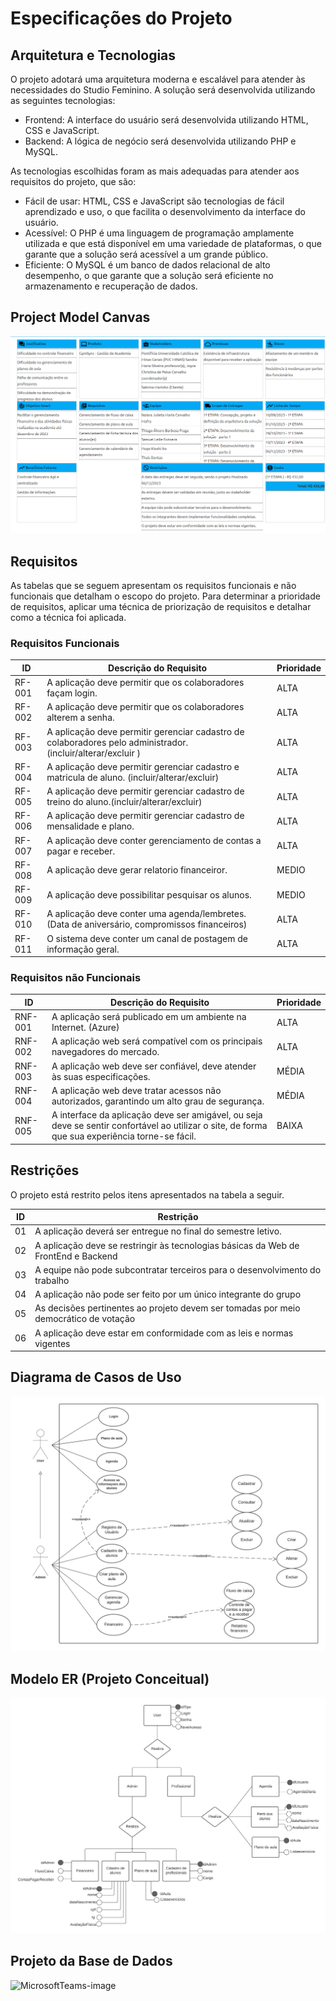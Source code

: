 # Especificações do Projeto

## Arquitetura e Tecnologias

O projeto adotará uma arquitetura moderna e escalável para atender às necessidades do Studio Feminino. A solução será desenvolvida utilizando as seguintes tecnologias:

- Frontend: A interface do usuário será desenvolvida utilizando HTML, CSS e JavaScript.
- Backend: A lógica de negócio será desenvolvida utilizando PHP e MySQL.

As tecnologias escolhidas foram as mais adequadas para atender aos requisitos do projeto, que são:
- Fácil de usar: HTML, CSS e JavaScript são tecnologias de fácil aprendizado e uso, o que facilita o desenvolvimento da interface do usuário.
- Acessível: O PHP é uma linguagem de programação amplamente utilizada e que está disponível em uma variedade de plataformas, o que garante que a solução será acessível a um grande público.
- Eficiente: O MySQL é um banco de dados relacional de alto desempenho, o que garante que a solução será eficiente no armazenamento e recuperação de dados.

## Project Model Canvas

![](https://github.com/ICEI-PUC-Minas-PMV-ADS/pmv-ads-2023-2-e5-proj-empext-t1-pmv-ads-2023-2-e5-proj-gymsync/blob/main/docs/img/Project%20Model%20Canvas.png)

## Requisitos

As tabelas que se seguem apresentam os requisitos funcionais e não funcionais que detalham o escopo do projeto. Para determinar a prioridade de requisitos, aplicar uma técnica de priorização de requisitos e detalhar como a técnica foi aplicada.

### Requisitos Funcionais

|ID    | Descrição do Requisito  | Prioridade |
|------|-----------------------------------------|----|
|RF-001| A aplicação deve permitir que os colaboradores façam login. | ALTA |
|RF-002| A aplicação deve permitir que os colaboradores alterem a senha. | ALTA |
|RF-003| A aplicação deve permitir gerenciar cadastro de colaboradores pelo administrador. (incluir/alterar/excluir ) | ALTA |
|RF-004| A aplicação deve permitir gerenciar cadastro e matricula de aluno. (incluir/alterar/excluir) | ALTA |
|RF-005| A aplicação deve permitir gerenciar cadastro de treino do aluno.(incluir/alterar/excluir) | ALTA |
|RF-006| A aplicação deve permitir gerenciar cadastro de mensalidade e plano. | ALTA |
|RF-007| A aplicação deve conter gerenciamento de contas a pagar e receber. | ALTA |
|RF-008| A aplicação deve gerar relatorio financeiror. | MEDIO |
|RF-009| A aplicação deve possibilitar pesquisar os alunos. | MEDIO |
|RF-010| A aplicação deve conter uma agenda/lembretes. (Data de aniversário, compromissos financeiros) | ALTA |
|RF-011| O sistema deve conter um canal de postagem de informação geral. | ALTA |


### Requisitos não Funcionais

|ID     | Descrição do Requisito  |Prioridade |
|-------|-------------------------|----|
|RNF-001| A aplicação será publicado em um ambiente na Internet. (Azure) | ALTA | 
|RNF-002| A aplicação web será compatível com os principais navegadores do mercado. |  ALTA | 
|RNF-003| A aplicação web deve ser confiável, deve atender às suas especificações. |  MÉDIA | 
|RNF-004| A aplicação web deve tratar acessos não autorizados, garantindo um alto grau de segurança. |  MÉDIA | 
|RNF-005| A interface da aplicação deve ser amigável, ou seja deve se sentir confortável ao utilizar o site, de forma que sua experiência torne-se fácil. |  BAIXA | 

## Restrições

O projeto está restrito pelos itens apresentados na tabela a seguir.

|ID| Restrição                                             |
|--|-------------------------------------------------------|
|01| A aplicação deverá ser entregue no final do semestre letivo. |
|02| A aplicação deve se restringir às tecnologias básicas da Web de FrontEnd e Backend        |
|03| A equipe não pode subcontratar terceiros para o desenvolvimento do trabalho        |
|04| A aplicação não pode ser feito por um único integrante do grupo        |
|05| As decisões pertinentes ao projeto devem ser tomadas por meio democrático de votação        |
|06| A aplicação deve estar em conformidade com as leis e normas vigentes        |

## Diagrama de Casos de Uso

![](https://github.com/ICEI-PUC-Minas-PMV-ADS/pmv-ads-2023-2-e5-proj-empext-t1-pmv-ads-2023-2-e5-proj-gymsync/blob/main/docs/img/Diagrama%20de%20Casos%20de%20Uso%20(GymSync).png)

## Modelo ER (Projeto Conceitual)

![](https://github.com/ICEI-PUC-Minas-PMV-ADS/pmv-ads-2023-2-e5-proj-empext-t1-pmv-ads-2023-2-e5-proj-gymsync/blob/main/docs/img/Modelo%20ER%201.png)

## Projeto da Base de Dados

![MicrosoftTeams-image](https://github.com/ICEI-PUC-Minas-PMV-ADS/pmv-ads-2023-2-e5-proj-empext-t1-pmv-ads-2023-2-e5-proj-gymsync/assets/61605610/8ab6a602-b212-407c-a831-d79cbb836aae)
